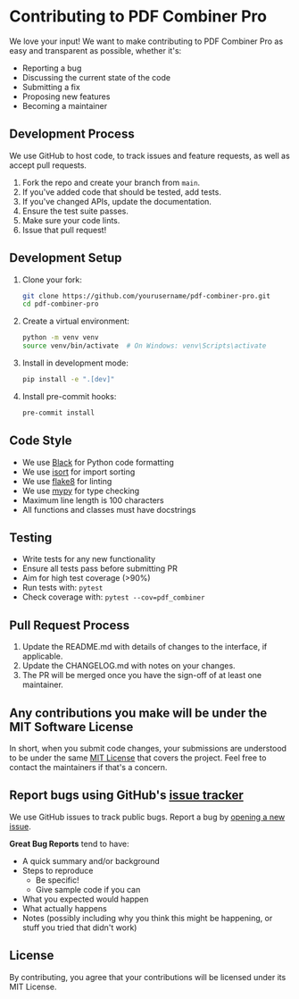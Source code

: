 # Contributing to PDF Combiner Pro

We love your input! We want to make contributing to PDF Combiner Pro as easy and transparent as possible, whether it's:

- Reporting a bug
- Discussing the current state of the code
- Submitting a fix
- Proposing new features
- Becoming a maintainer

## Development Process

We use GitHub to host code, to track issues and feature requests, as well as accept pull requests.

1. Fork the repo and create your branch from `main`.
2. If you've added code that should be tested, add tests.
3. If you've changed APIs, update the documentation.
4. Ensure the test suite passes.
5. Make sure your code lints.
6. Issue that pull request!

## Development Setup

1. Clone your fork:
   ```bash
   git clone https://github.com/yourusername/pdf-combiner-pro.git
   cd pdf-combiner-pro
   ```

2. Create a virtual environment:
   ```bash
   python -m venv venv
   source venv/bin/activate  # On Windows: venv\Scripts\activate
   ```

3. Install in development mode:
   ```bash
   pip install -e ".[dev]"
   ```

4. Install pre-commit hooks:
   ```bash
   pre-commit install
   ```

## Code Style

- We use [Black](https://github.com/psf/black) for Python code formatting
- We use [isort](https://github.com/PyCQA/isort) for import sorting
- We use [flake8](https://flake8.pycqa.org/) for linting
- We use [mypy](http://mypy-lang.org/) for type checking
- Maximum line length is 100 characters
- All functions and classes must have docstrings

## Testing

- Write tests for any new functionality
- Ensure all tests pass before submitting PR
- Aim for high test coverage (>90%)
- Run tests with: `pytest`
- Check coverage with: `pytest --cov=pdf_combiner`

## Pull Request Process

1. Update the README.md with details of changes to the interface, if applicable.
2. Update the CHANGELOG.md with notes on your changes.
3. The PR will be merged once you have the sign-off of at least one maintainer.

## Any contributions you make will be under the MIT Software License

In short, when you submit code changes, your submissions are understood to be under the same [MIT License](LICENSE) that covers the project. Feel free to contact the maintainers if that's a concern.

## Report bugs using GitHub's [issue tracker](https://github.com/yourusername/pdf-combiner-pro/issues)

We use GitHub issues to track public bugs. Report a bug by [opening a new issue](https://github.com/yourusername/pdf-combiner-pro/issues/new).

**Great Bug Reports** tend to have:

- A quick summary and/or background
- Steps to reproduce
  - Be specific!
  - Give sample code if you can
- What you expected would happen
- What actually happens
- Notes (possibly including why you think this might be happening, or stuff you tried that didn't work)

## License

By contributing, you agree that your contributions will be licensed under its MIT License.